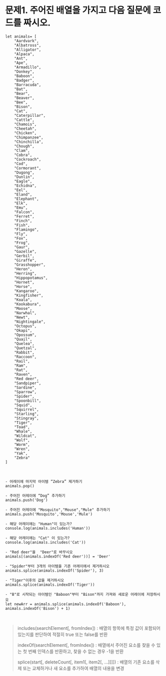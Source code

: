 # 문제1. 주어진 배열을 가지고 다음 질문에 코드를 짜시오.
```javascript=
let animals= [
    "Aardvark",
    "Albatross",
    "Alligator",
    "Alpaca",
    "Ant",
    "Ape",
    "Armadillo",
    "Donkey",
    "Baboon",
    "Badger",
    "Barracuda",
    "Bat",
    "Bear",
    "Beaver",
    "Bee",
    "Bison",
    "Cat",
    "Caterpillar",
    "Cattle",
    "Chamois",
    "Cheetah",
    "Chicken",
    "Chimpanzee",
    "Chinchilla",
    "Chough",
    "Clam",
    "Cobra",
    "Cockroach",
    "Cod",
    "Cormorant",
    "Dugong",
    "Dunlin",
    "Eagle",
    "Echidna",
    "Eel",
    "Eland",
    "Elephant",
    "Elk",
    "Emu",
    "Falcon",
    "Ferret",
    "Finch",
    "Fish",
    "Flamingo",
    "Fly",
    "Fox",
    "Frog",
    "Gaur", 
    "Gazelle",
    "Gerbil",
    "Giraffe",
    "Grasshopper",
    "Heron",
    "Herring",
    "Hippopotamus",
    "Hornet",
    "Horse",
    "Kangaroo",
    "Kingfisher",
    "Koala",
    "Kookabura",
    "Moose",
    "Narwhal",
    "Newt",
    "Nightingale",
    "Octopus",
    "Okapi",
    "Opossum", 
    "Quail",
    "Quelea",
    "Quetzal",
    "Rabbit", 
    "Raccoon",
    "Rail",
    "Ram",
    "Rat",
    "Raven",
    "Red deer",
    "Sandpiper",
    "Sardine",
    "Sparrow",
    "Spider",
    "Spoonbill",
    "Squid",
    "Squirrel",
    "Starling",
    "Stingray",
    "Tiger",
    "Toad",
    "Whale",
    "Wildcat",
    "Wolf",
    "Worm",
    "Wren",
    "Yak",
    "Zebra"
]
```

<br/>

```javascript=
- 어레이에 마지막 아이템 “Zebra” 제거하기
animals.pop()

- 주어진 어레이에 “Dog” 추가하기
animals.push('Dog')

- 주어진 어레이에 "Mosquito","Mouse","Mule" 추가하기
animals.push('Mosquito','Mouse','Mule')

- 해당 어레이에는 "Human"이 있는가?
console.log(animals.includes('Human'))

- 해당 어레이에는 "Cat" 이 있는가?
console.log(animals.includes('Cat'))

- "Red deer"을  "Deer"로 바꾸시오
animals[(animals.indexOf('Red deer'))] = 'Deer'

- "Spider"부터 3개의 아이템을 기존 어레이에서 제거하시오 
animals.splice(animals.indexOf('Spider'), 3)

- "Tiger"이후의 값을 제거하시오 
animals.splice(animals.indexOf('Tiger'))

- "B"로 시작되는 아이템인 "Baboon"부터 "Bison"까지 가져와 새로운 어레이에 저장하시오
let newArr = animals.splice(animals.indexOf('Baboon'), animals.indexOf('Bison') + 1) 
```
<br/>

> includes(searchElement[, fromIndex]) : 배열의 항목에 특정 값이 포함되어 있는지를 판단하여 적절히 true 또는 false를 반환
> 
> indexOf(searchElement[, fromIndex]) : 배열에서 주어진 요소를 찾을 수 있는 첫 번째 인덱스를 반환하고, 찾을 수 없는 경우 -1을 반환
>
> splice(start[, deleteCount[, item1[, item2[, ...]]]]) : 배열의 기존 요소를 삭제 또는 교체하거나 새 요소를 추가하여 배열의 내용을 변경
